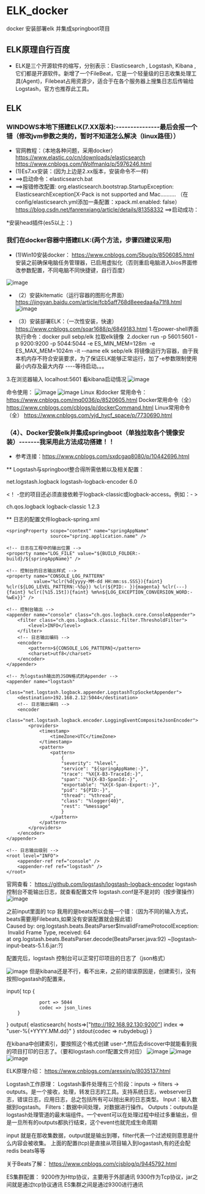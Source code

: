 # ELK_docker
docker 安装部署elk  并集成springboot项目


## ELK原理自行百度
* ELK是三个开源软件的缩写，分别表示：Elasticsearch , Logstash, Kibana , 它们都是开源软件。新增了一个FileBeat，它是一个轻量级的日志收集处理工具(Agent)，Filebeat占用资源少，适合于在各个服务器上搜集日志后传输给Logstash，官方也推荐此工具。

## ELK

### WINDOWS本地下搭建ELK(7.XX版本):---------------最后会报一个错（修改jvm参数之类的，暂时不知道怎么解决（linux路径））
* 官网教程：（本地各种问题，采用docker）
  https://www.elastic.co/cn/downloads/elasticsearch
  https://www.cnblogs.com/Wolfmanlq/p/5976246.html
* (1)Es7.xx安装：(因为上边是2.xx版本，安装命令不一样)
* ==>启动命令：elasticsearch.bat
* ==>报错修改配置:
org.elasticsearch.bootstrap.StartupException: ElasticsearchException[X-Pack is not supported and Mac..........
（在config/elasticsearch.yml添加一条配置：xpack.ml.enabled: false）
https://blog.csdn.net/fanrenxiang/article/details/81358332
==>启动成功：

*安装head插件(es5以上：)


### 我们在docker容器中搭建ELK:(两个方法，步骤四建议采用)

* (1)Win10安装docker：
https://www.cnblogs.com/5bug/p/8506085.html
安装之前确保电脑任务管理器，已启用虚拟化（否则重启电脑进入bios界面修改参数配置，不同电脑不同快捷键，自行百度）

![image](https://github.com/17661977890/ELK_docker/blob/master/image/%E5%9B%BE%E7%89%871.png)

* （2）安装kitematic（运行容器的图形化界面）
https://jingyan.baidu.com/article/fcb5aff768d8eeedaa4a71f8.html
![image](https://github.com/17661977890/ELK_docker/blob/master/image/%E5%9B%BE%E7%89%872.png)


* （3）安装部署ELK：（一次性安装，快速）
https://www.cnblogs.com/soar1688/p/6849183.html
1.在power-shell界面执行命令：docker pull sebp/elk 拉取elk镜像  
2.docker run -p 5601:5601 -p 9200:9200 -p 5044:5044 -e ES_MIN_MEM=128m  -e ES_MAX_MEM=1024m -it --name elk sebp/elk 将镜像运行为容器，由于我本机内存不符合安装要求，为了保证ELK能够正常运行，加了-e参数限制使用最小内存及最大内存 ----等待启动。。。

3.在浏览器输入 localhost:5601  看kibana启动情况
![image](https://github.com/17661977890/ELK_docker/blob/master/image/%E5%9B%BE%E7%89%873.png)

 
 命令使用：
 ![image](https://github.com/17661977890/ELK_docker/blob/master/image/%E5%9B%BE%E7%89%874.png)
 ![image](https://github.com/17661977890/ELK_docker/blob/master/image/%E5%9B%BE%E7%89%875.png)
Linux 和docker 常用命令：
https://www.cnblogs.com/mq0036/p/8520605.html
Docker常用命令（全）
https://www.cnblogs.com/cblogs/p/dockerCommand.html
Linux常用命令（全）
https://www.cnblogs.com/yjd_hycf_space/p/7730690.html

### （4）、Docker安装elk并集成springboot（单独拉取各个镜像安装）-------我采用此方法成功搭建！！

* 参考连接：https://www.cnblogs.com/sxdcgaq8080/p/10442696.html

** Logstash与springboot整合得所需依赖以及相关配置：

<dependency>
    <groupId> net.logstash.logback </groupId>
    <artifactId> logstash-logback-encoder </artifactId>
    <version> 6.0 </version>
</dependency>

 <！ -您的项目还必须直接依赖于logback-classic或logback-access。例如：- > 
 
<dependency>
    <groupId> ch.qos.logback </groupId>
    <artifactId > logback-classic </artifactId>
    <version> 1.2.3 </version>
</dependency>

** 日志的配置文件logback-spring.xml

 <?xml version="1.0" encoding="UTF-8"?>
<!--该日志将日志级别不同的log信息保存到不同的文件中 -->
<configuration>
    <include resource="org/springframework/boot/logging/logback/defaults.xml" />

    <springProperty scope="context" name="springAppName"
                    source="spring.application.name" />

    <!-- 日志在工程中的输出位置 -->
    <property name="LOG_FILE" value="${BUILD_FOLDER:-build}/${springAppName}" />

    <!-- 控制台的日志输出样式 -->
    <property name="CONSOLE_LOG_PATTERN"
              value="%clr(%d{yyyy-MM-dd HH:mm:ss.SSS}){faint} %clr(${LOG_LEVEL_PATTERN:-%5p}) %clr(${PID:- }){magenta} %clr(---){faint} %clr([%15.15t]){faint} %m%n${LOG_EXCEPTION_CONVERSION_WORD:-%wEx}}" />

    <!-- 控制台输出 -->
    <appender name="console" class="ch.qos.logback.core.ConsoleAppender">
        <filter class="ch.qos.logback.classic.filter.ThresholdFilter">
            <level>INFO</level>
        </filter>
        <!-- 日志输出编码 -->
        <encoder>
            <pattern>${CONSOLE_LOG_PATTERN}</pattern>
            <charset>utf8</charset>
        </encoder>
    </appender>

    <!-- 为logstash输出的JSON格式的Appender -->
    <appender name="logstash"
              class="net.logstash.logback.appender.LogstashTcpSocketAppender">
        <destination>192.168.2.12:5044</destination>
        <!-- 日志输出编码 -->
        <encoder
                class="net.logstash.logback.encoder.LoggingEventCompositeJsonEncoder">
            <providers>
                <timestamp>
                    <timeZone>UTC</timeZone>
                </timestamp>
                <pattern>
                    <pattern>
                        {
                        "severity": "%level",
                        "service": "${springAppName:-}",
                        "trace": "%X{X-B3-TraceId:-}",
                        "span": "%X{X-B3-SpanId:-}",
                        "exportable": "%X{X-Span-Export:-}",
                        "pid": "${PID:-}",
                        "thread": "%thread",
                        "class": "%logger{40}",
                        "rest": "%message"
                        }
                    </pattern>
                </pattern>
            </providers>
        </encoder>
    </appender>

    <!-- 日志输出级别 -->
    <root level="INFO">
        <appender-ref ref="console" />
        <appender-ref ref="logstash" />
    </root>

</configuration>


官网查看：
https://github.com/logstash/logstash-logback-encoder
logstash 控制台不能输出日志，就查看配置文件 logstash.conf是不是对的（按步骤操作）
![image](https://github.com/17661977890/ELK_docker/blob/master/image/%E5%9B%BE%E7%89%876.png)

之前input里面的  tcp  我用的是beats所以会报一个错：（因为不同的输入方式，beats需要用Filebeats,如果没有安装配置就会报此错）
Caused by: org.logstash.beats.BeatsParser$InvalidFrameProtocolException: Invalid Frame Type, received: 64
at org.logstash.beats.BeatsParser.decode(BeatsParser.java:92) ~[logstash-input-beats-5.1.6.jar:?]

配置完后，logstash 控制台可以正常打印项目的日志了（json格式）

![image](https://github.com/17661977890/ELK_docker/blob/master/image/%E5%9B%BE%E7%89%877.png)
但是kibana还是不行，看不出来，之前的错误原因是，创建索引，没有按照logastash的配置来，

input{
        tcp {

                port => 5044
                codec => json_lines
        }
}
output{
        elasticsearch{
                hosts=>["http://192.168.92.130:9200"]
                index => "user-%{+YYYY.MM.dd}"
                }
        stdout{codec => rubydebug}
}

在kibana中创建索引，要按照这个格式创建  user-*,然后去discover中就能看到我的项目打印的日志了。（要和logstash.conf配置文件对应）
![image](https://github.com/17661977890/ELK_docker/blob/master/image/%E5%9B%BE%E7%89%878.png)
![image](https://github.com/17661977890/ELK_docker/blob/master/image/%E5%9B%BE%E7%89%879.png)
![image](https://github.com/17661977890/ELK_docker/blob/master/image/%E5%9B%BE%E7%89%880.png)





ELK原理介绍：
https://www.cnblogs.com/aresxin/p/8035137.html


Logstash工作原理：
Logstash事件处理有三个阶段：inputs → filters → outputs。是一个接收，处理，转发日志的工具。支持系统日志，webserver日志，错误日志，应用日志，总之包括所有可以抛出来的日志类型。
Input：输入数据到logstash。
Filters：数据中间处理，对数据进行操作。
Outputs：outputs是logstash处理管道的最末端组件。一个event可以在处理过程中经过多重输出，但是一旦所有的outputs都执行结束，这个event也就完成生命周期

input 就是在那收集数据，output就是输出到哪，filter代表一个过滤规则意思是什么内容会被收集。
上面的配置(tcp)是直接从项目输入到logastash,有的还会配redis beats等等



关于Beats了解：
https://www.cnblogs.com/cjsblog/p/9445792.html





ES集群配置：
9200作为Http协议，主要用于外部通讯
9300作为Tcp协议，jar之间就是通过tcp协议通讯
ES集群之间是通过9300进行通讯
